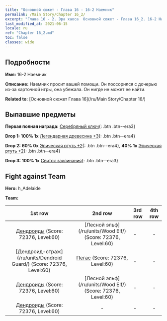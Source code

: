 ```yaml
---
title: "Основной сюжет - Глава 16 - 16-2 Наемник"
permalink: /Main Story/Chapter 16_2/
excerpt: "Глава 16 - 2. Эра хаоса  Основной сюжет - Глава 16_2. 16-2 Наемник"
last_modified_at: 2021-06-15
locale: ru
ref: "Chapter 16_2.md"
toc: false
classes: wide
---
```


## Подробности

 **Имя:** 16-2 Наемник

 **Описание:** Наемник просит вашей помощи. Он поссорился с дочерью из-за карточной игры, она убежала. Он нигде не может ее найти.

 **Related to:** [Основной сюжет Глава 16](/ru/Main Story/Chapter 16/)

## Выпавшие предметы

 **Первая полная награда:** [Серебряный ключ](/ItemsRU/con_693/){: .btn .btn--era3}

 **Drop 1:** **100% 1x** [Легендарная древесина +3](/ItemsRU/mat_55/){: .btn .btn--era4}

 **Drop 2:** **60% 0x** [Эпическая ртуть +2](/ItemsRU/mat_49/){: .btn .btn--era4}, **40% 1x** [Эпическая ртуть +2](/ItemsRU/mat_49/){: .btn .btn--era4}

 **Drop 3:** **100% 1x** [Свиток заклинания](/ItemsRU/con_694/){: .btn .btn--era3}


## Fight against Team
 **Hero:** h_Adelaide

 **Team:**


  | 1st row | 2nd row | 3rd row | 4th row |
  |:----:|:----:|:----|:----:|
  | [Дендроиды](/ru/units/Treant/) (Score: 72376, Level:60)  | [Лесной эльф](/ru/units/Wood Elf/) (Score: 72376, Level:60)  | - | - |
  | [Дендроид-страж](/ru/units/Dendroid Guard/) (Score: 72376, Level:60)  | [Пегас](/ru/units/Pegasus/) (Score: 72376, Level:60)  | - | - |
  | [Дендроиды](/ru/units/Treant/) (Score: 72376, Level:60)  | [Лесной эльф](/ru/units/Wood Elf/) (Score: 72376, Level:60)  | - | - |
  | [Дендроиды](/ru/units/Treant/) (Score: 72376, Level:60)  | - | - | - |


